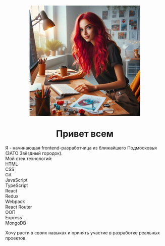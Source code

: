 <p align="center">
<img src="https://github.com/katkovatanya/katkovatanya/blob/main/illustration.jpg" width="350" align="center">
</p>
<h1 align="center">Привет всем</h1>
Я - начинающая frontend-разработчица из ближайшего Подмосковья (ЗАТО Звёздный городок).
<br>
Мой стек технологий:<br>
HTML<br>
CSS<br>
Git<br>
JavaScript<br>
TypeScript<br>
React<br>
Redux<br>
Webpack<br>
React Router<br>
ООП<br>
Express<br>
MongoDB<br>


Хочу расти в своих навыках и принять участие в разработке реальных проектов.
